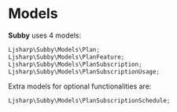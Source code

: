 # Models<a name="models"></a>

**Subby** uses 4 models:

```php
Ljsharp\Subby\Models\Plan;
Ljsharp\Subby\Models\PlanFeature;
Ljsharp\Subby\Models\PlanSubscription;
Ljsharp\Subby\Models\PlanSubscriptionUsage;
```

Extra models for optional functionalities are:

```php
Ljsharp\Subby\Models\PlanSubscriptionSchedule;
```

